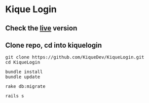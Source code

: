 Kique Login
===============
<h2>Check the <a href="http://kiquelogin.herokuapp.com">live</a> version  </h2>
<h2>Clone repo, cd into kiquelogin</h2> 
<pre>git clone https://github.com/KiqueDev/KiqueLogin.git   
cd KiqueLogin  
</pre>
    
<pre>bundle install   
bundle update   
</pre>

<pre>rake db:migrate</pre>
<pre>rails s</pre>
